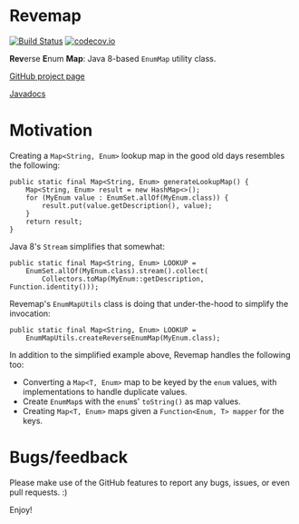 # Revemap

[![Build Status](https://travis-ci.org/h-j-k/revemap.svg?branch=master)](https://travis-ci.org/h-j-k/revemap) 
[![codecov.io](http://codecov.io/github/h-j-k/revemap/coverage.svg?branch=master)](http://codecov.io/github/h-j-k/revemap?branch=master)

**Rev**erse **E**num **Map**: Java 8-based `EnumMap` utility class.

[GitHub project page](https://github.com/h-j-k/revemap)

[Javadocs](https://h-j-k.github.io/revemap/javadoc)

# Motivation

Creating a `Map<String, Enum>` lookup map in the good old days resembles the following:

    public static final Map<String, Enum> generateLookupMap() {
        Map<String, Enum> result = new HashMap<>();
        for (MyEnum value : EnumSet.allOf(MyEnum.class)) {
            result.put(value.getDescription(), value);
        }
        return result;
    }

Java 8's `Stream` simplifies that somewhat:

    public static final Map<String, Enum> LOOKUP = 
        EnumSet.allOf(MyEnum.class).stream().collect(
            Collectors.toMap(MyEnum::getDescription, Function.identity()));

Revemap's `EnumMapUtils` class is doing that under-the-hood to simplify the invocation:

    public static final Map<String, Enum> LOOKUP = 
        EnumMapUtils.createReverseEnumMap(MyEnum.class);

In addition to the simplified example above, Revemap handles the following too:

* Converting a `Map<T, Enum>` map to be keyed by the `enum` values, with implementations to handle duplicate values.
* Create `EnumMap`s with the `enum`s' `toString()` as map values.
* Creating `Map<T, Enum>` maps given a `Function<Enum, T> mapper` for the keys.

# Bugs/feedback

Please make use of the GitHub features to report any bugs, issues, or even pull requests. :)

Enjoy!